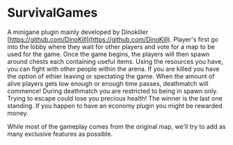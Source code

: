 SurvivalGames
=============

A minigane plugin mainly developed by Dinokiller [https://github.com/DinoKill](https://github.com/DinoKill).
Player's first go into the lobby where they wait for other players and vote for a map to be used for the game.
Once the game begins, the players will then spawn around chests each containing useful items.
Using the resources you have, you can fight with other people within the arena.
If you are killed you have the option of ethier leaving or spectating the game.
When the amount of alive players gets low enough or enough time passes, deathmatch will commence!
During deathmatch you are restricted to being in spawn only. Trying to escape could lose you precious health!
The winner is the last one standing. If you happen to have an economy plugin you might be rewarded money.

While most of the gameplay comes from the original map, we'll try to add as many exclusive features as possible.

